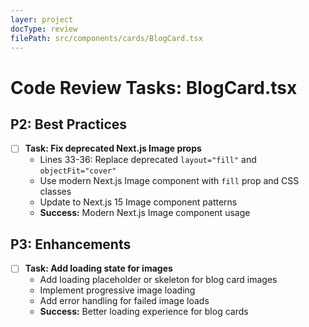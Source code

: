 ```yaml
---
layer: project
docType: review
filePath: src/components/cards/BlogCard.tsx
---
```


# Code Review Tasks: BlogCard.tsx

## P2: Best Practices
- [ ] **Task: Fix deprecated Next.js Image props**
  - Lines 33-36: Replace deprecated `layout="fill"` and `objectFit="cover"`
  - Use modern Next.js Image component with `fill` prop and CSS classes
  - Update to Next.js 15 Image component patterns
  - **Success:** Modern Next.js Image component usage

## P3: Enhancements
- [ ] **Task: Add loading state for images**
  - Add loading placeholder or skeleton for blog card images
  - Implement progressive image loading
  - Add error handling for failed image loads
  - **Success:** Better loading experience for blog cards 